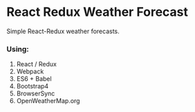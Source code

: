 # React Redux Weather Forecast
Simple React-Redux weather forecasts.
### Using:
1. React / Redux
2. Webpack
3. ES6 + Babel
4. Bootstrap4
5. BrowserSync
6. OpenWeatherMap.org